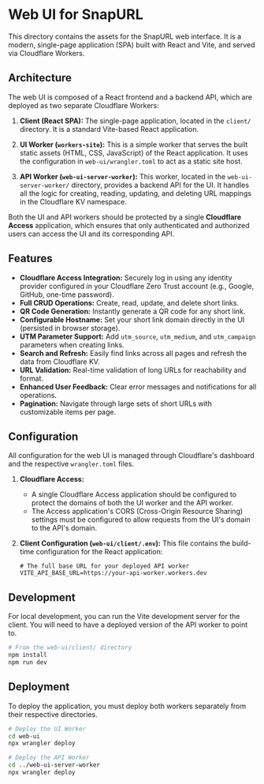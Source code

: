 # Web UI for SnapURL

This directory contains the assets for the SnapURL web interface. It is a modern, single-page application (SPA) built with React and Vite, and served via Cloudflare Workers.

## Architecture

The web UI is composed of a React frontend and a backend API, which are deployed as two separate Cloudflare Workers:

1.  **Client (React SPA):** The single-page application, located in the `client/` directory. It is a standard Vite-based React application.

2.  **UI Worker (`workers-site`):** This is a simple worker that serves the built static assets (HTML, CSS, JavaScript) of the React application. It uses the configuration in `web-ui/wrangler.toml` to act as a static site host.

3.  **API Worker (`web-ui-server-worker`):** This worker, located in the `web-ui-server-worker/` directory, provides a backend API for the UI. It handles all the logic for creating, reading, updating, and deleting URL mappings in the Cloudflare KV namespace.

Both the UI and API workers should be protected by a single **Cloudflare Access** application, which ensures that only authenticated and authorized users can access the UI and its corresponding API.

## Features

- **Cloudflare Access Integration:** Securely log in using any identity provider configured in your Cloudflare Zero Trust account (e.g., Google, GitHub, one-time password).
- **Full CRUD Operations:** Create, read, update, and delete short links.
- **QR Code Generation:** Instantly generate a QR code for any short link.
- **Configurable Hostname:** Set your short link domain directly in the UI (persisted in browser storage).
- **UTM Parameter Support:** Add `utm_source`, `utm_medium`, and `utm_campaign` parameters when creating links.
- **Search and Refresh:** Easily find links across all pages and refresh the data from Cloudflare KV.
- **URL Validation:** Real-time validation of long URLs for reachability and format.
- **Enhanced User Feedback:** Clear error messages and notifications for all operations.
- **Pagination:** Navigate through large sets of short URLs with customizable items per page.

## Configuration

All configuration for the web UI is managed through Cloudflare's dashboard and the respective `wrangler.toml` files.

1.  **Cloudflare Access:**
    *   A single Cloudflare Access application should be configured to protect the domains of both the UI worker and the API worker.
    *   The Access application's CORS (Cross-Origin Resource Sharing) settings must be configured to allow requests from the UI's domain to the API's domain.

2.  **Client Configuration (`web-ui/client/.env`):**
    This file contains the build-time configuration for the React application:

    ```
    # The full base URL for your deployed API worker
    VITE_API_BASE_URL=https://your-api-worker.workers.dev
    ```

## Development

For local development, you can run the Vite development server for the client. You will need to have a deployed version of the API worker to point to.

```bash
# From the web-ui/client/ directory
npm install
npm run dev
```

## Deployment

To deploy the application, you must deploy both workers separately from their respective directories.

```bash
# Deploy the UI Worker
cd web-ui
npx wrangler deploy

# Deploy the API Worker
cd ../web-ui-server-worker
npx wrangler deploy
```
